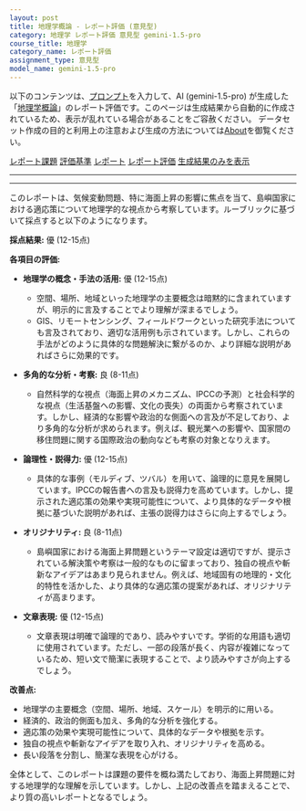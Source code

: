 ```yaml
---
layout: post
title: 地理学概論 - レポート評価 (意見型)
category: 地理学 レポート評価 意見型 gemini-1.5-pro
course_title: 地理学
category_name: レポート評価
assignment_type: 意見型
model_name: gemini-1.5-pro
---
```


以下のコンテンツは、[プロンプト](https://github.com/takedatoshiyuki/synthetic_assignments/tree/main/generated/地理学/gemini-1.5-pro/prompt_レポート評価-意見型.md)を入力して、AI (gemini-1.5-pro) が生成した「[地理学概論](/contents/地理学/)」のレポート評価です。このページは生成結果から自動的に作成されているため、表示が乱れている場合があることをご容赦ください。
データセット作成の目的と利用上の注意および生成の方法については[About](/About)を御覧ください。

[レポート課題](../レポート課題-意見型)
[評価基準](../評価基準-意見型)
[レポート](../レポート-意見型)
[レポート評価](../レポート評価-意見型)
[生成結果のみを表示](https://github.com/takedatoshiyuki/synthetic_assignments/tree/main/generated/地理学/gemini-1.5-pro/レポート評価-意見型.md)
  

***
***
  
このレポートは、気候変動問題、特に海面上昇の影響に焦点を当て、島嶼国家における適応策について地理学的な視点から考察しています。ルーブリックに基づいて採点すると以下のようになります。

**採点結果:**  優 (12-15点)

**各項目の評価:**

* **地理学の概念・手法の活用:** 優 (12-15点)
    * 空間、場所、地域といった地理学の主要概念は暗黙的に含まれていますが、明示的に言及することでより理解が深まるでしょう。
    * GIS、リモートセンシング、フィールドワークといった研究手法についても言及されており、適切な活用例も示されています。しかし、これらの手法がどのように具体的な問題解決に繋がるのか、より詳細な説明があればさらに効果的です。

* **多角的な分析・考察:** 良 (8-11点)
    * 自然科学的な視点（海面上昇のメカニズム、IPCCの予測）と社会科学的な視点（生活基盤への影響、文化の喪失）の両面から考察されています。しかし、経済的な影響や政治的な側面への言及が不足しており、より多角的な分析が求められます。例えば、観光業への影響や、国家間の移住問題に関する国際政治の動向なども考察の対象となりえます。

* **論理性・説得力:** 優 (12-15点)
    * 具体的な事例（モルディブ、ツバル）を用いて、論理的に意見を展開しています。IPCCの報告書への言及も説得力を高めています。しかし、提示された適応策の効果や実現可能性について、より具体的なデータや根拠に基づいた説明があれば、主張の説得力はさらに向上するでしょう。

* **オリジナリティ:** 良 (8-11点)
    * 島嶼国家における海面上昇問題というテーマ設定は適切ですが、提示されている解決策や考察は一般的なものに留まっており、独自の視点や斬新なアイデアはあまり見られません。例えば、地域固有の地理的・文化的特性を活かした、より具体的な適応策の提案があれば、オリジナリティが高まります。

* **文章表現:** 優 (12-15点)
    * 文章表現は明確で論理的であり、読みやすいです。学術的な用語も適切に使用されています。ただし、一部の段落が長く、内容が複雑になっているため、短い文で簡潔に表現することで、より読みやすさが向上するでしょう。


**改善点:**

* 地理学の主要概念（空間、場所、地域、スケール）を明示的に用いる。
* 経済的、政治的側面も加え、多角的な分析を強化する。
* 適応策の効果や実現可能性について、具体的なデータや根拠を示す。
* 独自の視点や斬新なアイデアを取り入れ、オリジナリティを高める。
* 長い段落を分割し、簡潔な表現を心がける。


全体として、このレポートは課題の要件を概ね満たしており、海面上昇問題に対する地理学的な理解を示しています。しかし、上記の改善点を踏まえることで、より質の高いレポートとなるでしょう。
